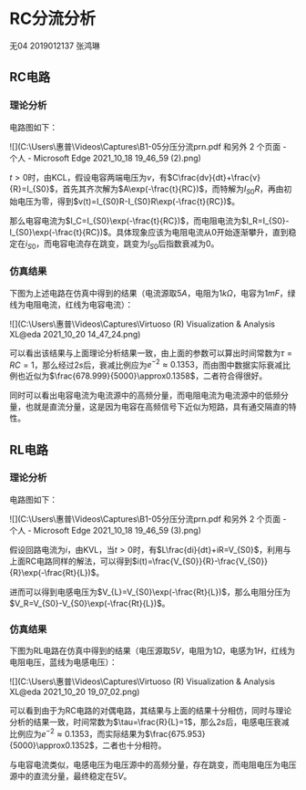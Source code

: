 # RC分流分析

无04  2019012137  张鸿琳

## RC电路

### 理论分析

电路图如下：

![](C:\Users\惠普\Videos\Captures\B1-05分压分流prn.pdf 和另外 2 个页面 - 个人 - Microsoft​ Edge 2021_10_18 19_46_59 (2).png)

$t>0$时，由KCL，假设电容两端电压为$v$，有$C\frac{dv}{dt}+\frac{v}{R}=I_{S0}$，首先其齐次解为$A\exp(-\frac{t}{RC})$，而特解为$I_{S0}R$，再由初始电压为零，得到$v(t)=I_{S0}R-I_{S0}R\exp(-\frac{t}{RC})$。

那么电容电流为$I_C=I_{S0}\exp(-\frac{t}{RC})$，而电阻电流为$I_R=I_{S0}-I_{S0}\exp(-\frac{t}{RC})$。具体现象应该为电阻电流从0开始逐渐攀升，直到稳定在$i_{S0}$，而电容电流存在跳变，跳变为$I_{S0}$后指数衰减为0。

### 仿真结果

下图为上述电路在仿真中得到的结果（电流源取$5A$，电阻为$1k\Omega$，电容为$1mF$，绿线为电阻电流，红线为电容电流）：

![](C:\Users\惠普\Videos\Captures\Virtuoso (R) Visualization & Analysis XL@eda 2021_10_20 14_47_24.png)

可以看出该结果与上面理论分析结果一致，由上面的参数可以算出时间常数为$\tau=RC=1$，那么经过$2s$后，衰减比例应为$e^{-2}\approx0.1353$，而由图中数据实际衰减比例也近似为$\frac{678.999}{5000}\approx0.1358$，二者符合得很好。

同时可以看出电容电流为电流源中的高频分量，而电阻电流为电流源中的低频分量，也就是直流分量，这是因为电容在高频信号下近似为短路，具有通交隔直的特性。

## RL电路

### 理论分析

电路图如下：

![](C:\Users\惠普\Videos\Captures\B1-05分压分流prn.pdf 和另外 2 个页面 - 个人 - Microsoft​ Edge 2021_10_18 19_46_59 (3).png)

假设回路电流为$i$，由KVL，当$t>0$时，有$L\frac{di}{dt}+iR=V_{S0}$，利用与上面RC电路同样的解法，可以得到$i(t)=\frac{V_{S0}}{R}-\frac{V_{S0}}{R}\exp(-\frac{Rt}{L})$。

进而可以得到电感电压为$V_{L}=V_{S0}\exp(-\frac{Rt}{L})$，那么电阻分压为$V_R=V_{S0}-V_{S0}\exp(-\frac{Rt}{L})$。

### 仿真结果

下图为RL电路在仿真中得到的结果（电压源取$5V$，电阻为$1\Omega$，电感为$1H$，红线为电阻电压，蓝线为电感电压）：

![](C:\Users\惠普\Videos\Captures\Virtuoso (R) Visualization & Analysis XL@eda 2021_10_20 19_07_02.png)

可以看到由于为RC电路的对偶电路，其结果与上面的结果十分相仿，同时与理论分析的结果一致，时间常数为$\tau=\frac{R}{L}=1$，那么$2s$后，电感电压衰减比例应为$e^{-2}\approx0.1353$，而实际结果为$\frac{675.953}{5000}\approx0.1352$，二者也十分相符。

与电容电流类似，电感电压为电压源中的高频分量，存在跳变，而电阻电压为电压源中的直流分量，最终稳定在$5V$。
